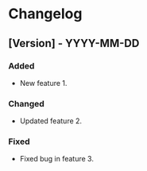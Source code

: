 # Changelog

## [Version] - YYYY-MM-DD

### Added

- New feature 1.

### Changed

- Updated feature 2.

### Fixed

- Fixed bug in feature 3.
